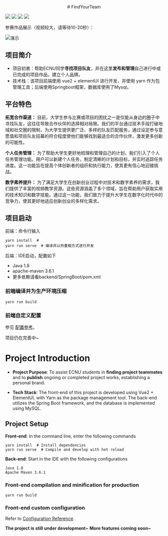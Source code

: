 
  
  <center># FindYourTeam</center>



![](https://img.shields.io/badge/Mysql-blue) 
![](https://img.shields.io/badge/Springboot-orange) 
![](https://img.shields.io/badge/vue-yel) 
[![](https://img.shields.io/badge/elementui-2.15.13-red)](README.md)

参赛作品展示（视频较大，请等待10-20秒）：


![演示](./img/cut3.gif)

## 项目简介

- 项目初衷：帮助ECNU同学**寻找项目队友**，并在这里**发布和管理**自己进行中或已完成的项目作品，建立个人品牌。
- 技术栈：该项目前端使用 vue2 + elementUI 进行开发，并使用 yarn 作为包管理工具；后端使用Springboot框架，数据库使用了Mysql。

## 平台特色

**拓宽合作渠道：** 目前，大学生参与比赛或项目的困扰之一是仅能从身边的圈子中寻找队友，这往往导致合作伙伴的选择相对局限。我们的平台通过技术手段打破地域和社交圈的限制，为大学生提供更广泛、多样的队友匹配服务，通过设定参与意愿值和项目队友招募的符合程度使他们能够找到最适合的合作伙伴，激发更多创新的可能性。

**个人任务管理：** 为了帮助大学生更好地梳理和管理自己的计划，我们引入了个人任务管理功能。用户可以新建个人任务，制定清晰的计划和目标，并实时追踪任务进度。这一功能旨在提高个体创新者的组织和执行能力，使其更有信心地迎接挑战。

**数字素养提升：** 为了满足大学生在创新创业过程中对技术和数字素养的需求，我们提供了丰富的视频教学资源。这些资源涵盖了多个领域，旨在帮助用户获取实用的技术知识和数字技能。通过这一功能，我们致力于提升大学生在数字化时代中的竞争力，使其更好地适应创新创业的多样化需求。

## 项目启动

前端：命令行输入
```
yarn install  # 
yarn run serve  # 编译并以热重载方式进行开发
```

后端：IDE启动，配置如下

- Java 1.8
- apache-maven 3.6.1
- 更多依赖请看backend/SpringBoot/pom.xml



### 前端编译并为生产环境压缩

```
yarn run build
```

### 前端自定义配置
参见 [配置参考](https://cli.vuejs.org/config/)。


项目仍在完善中~




# Project Introduction

- **Project Purpose**: To assist ECNU students in **finding project teammates** and to **publish** ongoing or completed project works, establishing a personal brand.

- **Tech Stack**: The front-end of this project is developed using Vue2 + ElementUI, with Yarn as the package management tool. The back-end utilizes the Spring Boot framework, and the database is implemented using MySQL.

## Project Setup
**Front-end**: In the command line, enter the following commands
```
yarn install  # Install dependencies
yarn run serve  # Compile and develop with hot reload
```

**Back-end**: Start in the IDE with the following configurations
```
Java 1.8
Apache Maven 3.6.1
```

### Front-end compilation and minification for production

```
yarn run build
```

### Front-end custom configuration
Refer to [Configuration Reference](https://cli.vuejs.org/config/).

**The project is still under development~ More features coming soon~**

